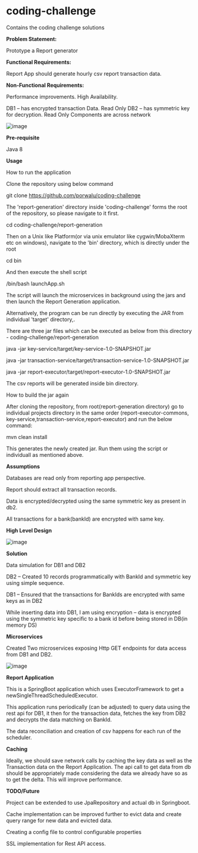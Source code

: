 # coding-challenge
Contains the coding challenge solutions

**Problem Statement:**

Prototype a Report generator

**Functional Requirements:**

Report App should generate hourly csv report transaction data.

**Non-Functional Requirements:**

Performance improvements.
High Availability.

DB1 – has encrypted transaction Data. Read Only
DB2 – has symmetric key for decryption. Read Only
Components are across network

![image](https://user-images.githubusercontent.com/75112899/127434430-bfcaf200-cc36-493e-979f-f0812d996a32.png)


**Pre-requisite**

Java 8

**Usage**

How to run the application

Clone the repository using below command

git clone https://github.com/porwalu/coding-challenge


The 'report-generation' directory inside 'coding-challenge' forms the root of the repository, so please navigate to it first.

cd coding-challenge/report-generation


Then on a Unix like Platform(or via unix emulator like cygwin/MobaXterm etc on windows), navigate to the 'bin' directory, which is directly under the root

cd bin


And then execute the shell script

/bin/bash launchApp.sh

The script will launch the microservices in background using the jars and then launch the Report Generation application.

Alternatively, the program can be run directly by executing the JAR from individual 'target' directory,.

There are three jar files which can be executed as below from this directory - coding-challenge/report-generation

java -jar key-service/target/key-service-1.0-SNAPSHOT.jar

java -jar transaction-service/target/transaction-service-1.0-SNAPSHOT.jar

java -jar report-executor/target/report-executor-1.0-SNAPSHOT.jar

The csv reports will be generated inside bin directory.

How to build the jar again

After cloning the repository, from root(report-generation directory) go to individual projects directory in the same order (report-executor-commons, key-service,transaction-service,report-executor) and run the below command:

mvn clean install

This generates the newly created jar. Run them using the script or individuall as mentioned above.


**Assumptions**

Databases are read only from reporting app perspective.

Report should extract all transaction records.

Data is encrypted/decrypted using the same symmetric key as present in db2.

All transactions for a bank(bankId) are encrypted with same key.

**High Level Design**

![image](https://user-images.githubusercontent.com/75112899/127434530-9d363795-60e9-456d-8835-3ee523818158.png)

**Solution**

Data simulation for DB1 and DB2

DB2 – Created 10 records programmatically with BankId and symmetric key using simple sequence.

DB1 – Ensured that the transactions for BankIds are  encrypted with same keys as in DB2 

While inserting data into DB1, I am using 
encryption – data is encrypted using the symmetric key specific to a bank id before being stored in DB(in memory DS) 

**Microservices**

Created Two microservices exposing Http GET endpoints for data access from DB1 and DB2.

![image](https://user-images.githubusercontent.com/75112899/127434755-45d0c5d8-735d-4907-a59a-d104b78a2acb.png)

**Report Application**

This is a SpringBoot application which uses ExecutorFramework to get a newSingleThreadScheduledExecutor.

This application runs periodically (can be adjusted) to query data using the rest api for DB1, it then for the transaction data, fetches the key from DB2 and decrypts the data matching on BankId.

The data reconciliation and creation of csv happens for each run of the scheduler. 

**Caching**

Ideally, we should save network calls by caching the key data as well as the Transaction data on the Report Application. The api call to get data from db should be appropriately made considering the data we already have so as to get the delta. This will improve performance.


**TODO/Future**

Project can be extended to use JpaRepository and actual db in Springboot.

Cache implementation can be improved further to evict data and create query range for new data and evicted data.

Creating a config file to control configurable properties

SSL implementation for Rest API access. 
